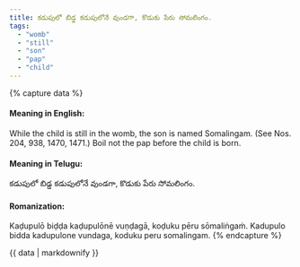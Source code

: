 ```yaml
---
title: కడుపులో బిడ్డ కడుపులోనే వుండగా, కొడుకు పేరు సోమలింగం.
tags:
  - "womb"
  - "still"
  - "son"
  - "pap"
  - "child"
---
```


{% capture data %}
#### Meaning in English:
While the child is still in the womb, the son is named Somalingam.
(See Nos. 204, 938, 1470, 1471.)
Boil not the pap before the child is born.

#### Meaning in Telugu:
కడుపులో బిడ్డ కడుపులోనే వుండగా, కొడుకు పేరు సోమలింగం.

#### Romanization:
Kaḍupulō biḍḍa kaḍupulōnē vuṇḍagā, koḍuku pēru sōmaliṅgaṁ.
Kadupulo bidda kadupulone vundaga, koduku peru somalingam.
{% endcapture %}

{{ data | markdownify }}

